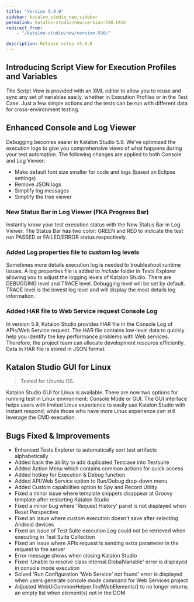 ```yaml
---
title: "Version 5.9.0"
sidebar: katalon_studio_new_sidebar
permalink: katalon-studio/new/version-590.html
redirect_from:
    - "/katalon-studio/new/version-590/"

description: Release notes v5.9.0
---
```

Introducing Script View for Execution Profiles and Variables
-------------------
The Script View is provided with an XML editor to allow you to reuse and sync any set of variables easily, whether in Execution Profiles or in the Test Case. Just a few simple actions and the tests can be run with different data for cross-environment testing. 


Enhanced Console and Log Viewer
--------------------
Debugging becomes easier in Katalon Studio 5.9. We've optimized the execution logs to give you comprehensive views of what happens during your test automation. The following changes are applied to both Console and Log Viewer:

- Make default font size smaller for code and logs (based on Eclipse settings)
- Remove JSON logs
- Simplify log messages
- Simplify the tree viewer

### New Status Bar in Log Viewer (FKA Progress Bar)
Instantly know your test execution status with the New Status Bar in Log Viewer. The Status Bar has two color: GREEN and RED to indicate the test run PASSED or FAILED/ERROR status respectively. 


### Added Log properties file to custom log levels
Sometimes more details execution log is needed to troubleshoot runtime issues. A log properties file is added to _Include_ folder in Tests Explorer allowing you to adjust the logging levels of Katalon Studio. There are DEBUGGING level and TRACE level. Debugging level will be set by default. TRACE level is the lowest log level and will display the most details log information.  


### Added HAR file to Web Service request Console Log
In version 5.9, Katalon Studio provides HAR file in the Console Log of APIs/Web Service request. The HAR file contains low-level data to quickly help you identify the key performance problems with Web services. Therefore, the project team can allocate development resource efficiently. Data in HAR file is stored in JSON format.


Katalon Studio GUI for Linux
---------------------
> Tested for Ubuntu OS.

Katalon Studio GUI for Linux is available. There are now two options for running test in Linux environment: Console Mode or GUI. The GUI interface helps users with limited Linux experience to easily use Katalon Studio with instant respond; while those who have more Linux experience can still leverage the CMD execution.



Bugs Fixed & Improvements
-----------------------
*   Enhanced Tests Explorer to automatically sort test artifacts alphabetically
*   Added back the ability to add duplicated Testcase into Testsuite
*   Added Action Menu which contains common actions for quick access
*   Added hotkey for Execution & Debug function
*   Added API/Web Service option to Run/Debug drop-down menu
*   Added Custom capabilities option to Spy and Record Utility
*   Fixed a minor issue where template snippets disappear at Groovy template after restarting Katalon Studio
*   Fixed a minor bug where 'Request History' panel is not displayed when Reset Perspective
*   Fixed an issue where custom execution doesn't save after selecting Android devices
*   Fixed an issue of Test Suite execution Log could not be retrieved when executing in Test Suite Collection
*   Fixed an issue where APIs request is sending extra parameter in the request to the server
*   Error message shows when closing Katalon Studio
*   Fixed 'Unable to resolve class internal.GlobalVariable' error is displayed in console mode execution
*   Solved 'Run Configuration 'Web Service' not found' error is displayed when users generate console mode command for Web Services project
*   Adjusted WebUiCommonHelper.findWebElements() to no longer returns an empty list when element(s) not in the DOM
